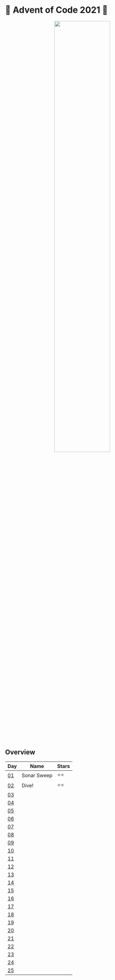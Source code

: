 # 🎄 Advent of Code 2021 🎄

<p align="center"><img style="height:60%; width: auto;" src="https://i.giphy.com/media/BpGWitbFZflfSUYuZ9/giphy.webp"/></p>

## Overview

| Day                                        | Name | Stars |
| ------------------------------------------ | ---- | ----- |
| [01](https://adventofcode.com/2021/day/1)  |   Sonar Sweep   |  ⭐⭐  |
| [02](https://adventofcode.com/2021/day/2)  |   Dive!   |  ⭐⭐ |
| [03](https://adventofcode.com/2021/day/3)  |      |   |
| [04](https://adventofcode.com/2021/day/4)  |      |   |
| [05](https://adventofcode.com/2021/day/5)  |      |   |
| [06](https://adventofcode.com/2021/day/6)  |      |   |
| [07](https://adventofcode.com/2021/day/7)  |      |   |
| [08](https://adventofcode.com/2021/day/8)  |      |   |
| [09](https://adventofcode.com/2021/day/9)  |      |   |
| [10](https://adventofcode.com/2021/day/10) |      |   |
| [11](https://adventofcode.com/2021/day/11) |      |   |
| [12](https://adventofcode.com/2021/day/12) |      |   |
| [13](https://adventofcode.com/2021/day/13) |      |   |
| [14](https://adventofcode.com/2021/day/14) |      |   |
| [15](https://adventofcode.com/2021/day/15) |      |   |
| [16](https://adventofcode.com/2021/day/16) |      |   |
| [17](https://adventofcode.com/2021/day/17) |      |   |
| [18](https://adventofcode.com/2021/day/18) |      |   |
| [19](https://adventofcode.com/2021/day/19) |      |   |
| [20](https://adventofcode.com/2021/day/20) |      |   |
| [21](https://adventofcode.com/2021/day/21) |      |   |
| [22](https://adventofcode.com/2021/day/22) |      |   |
| [23](https://adventofcode.com/2021/day/23) |      |   |
| [24](https://adventofcode.com/2021/day/24) |      |   |
| [25](https://adventofcode.com/2021/day/25) |      |   |


